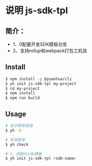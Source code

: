 # 说明 js-sdk-tpl

## 简介：

- 1、0配置开发SDK模板仓库
- 2、支持rollup和webpack打包工机具

## Install

``` bash
$ npm install -g @yuanhua/cli
$ yh init js-sdk-tpl my-project
$ cd my-project
$ npm install
$ npm run build
```

## Usage

```bash
# 显示帮助信息
$ yh -h

# 检测版本
$ yh check

# 1、初始化sdk模板
$ yh init js-sdk-tpl <sdk-name>

```

